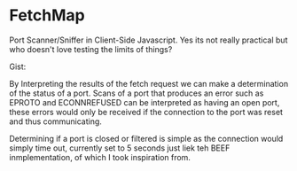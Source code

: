 # FetchMap
Port Scanner/Sniffer in Client-Side Javascript. Yes its not really practical but who doesn't love testing the limits of things?


Gist:

By Interpreting the results of the fetch request we can make a determination of the status of a port. 
Scans of a port that produces an error such as EPROTO and ECONNREFUSED can be interpreted as having an open port, these errors would only be received if the connection to the port was reset and thus communicating.

Determining if a port is closed or filtered is simple as the connection would simply time out, currently set to 5 seconds just liek teh BEEF inmplementation, of which I took inspiration from.
